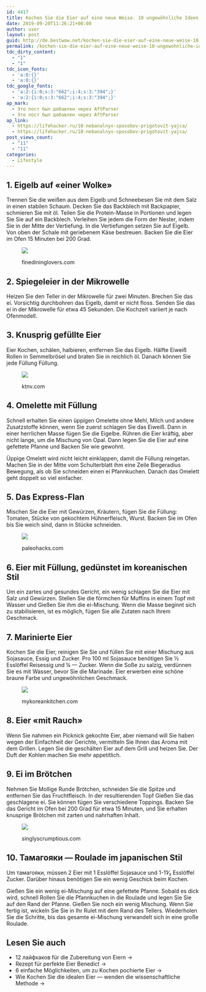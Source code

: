 ```yaml
---
id: 4417
title: Kochen Sie die Eier auf eine neue Weise. 10 ungewöhnliche Ideen für jeden Geschmack
date: 2019-09-20T11:26:21+00:00
author: user
layout: post
guid: http://de.bestwow.net/kochen-sie-die-eier-auf-eine-neue-weise-10-ungewohnliche-ideen-fur-jeden-geschmack/
permalink: /kochen-sie-die-eier-auf-eine-neue-weise-10-ungewohnliche-ideen-fur-jeden-geschmack/
tdc_dirty_content:
  - "1"
  - "1"
tdc_icon_fonts:
  - 'a:0:{}'
  - 'a:0:{}'
tdc_google_fonts:
  - 'a:2:{i:0;s:3:"662";i:4;s:3:"394";}'
  - 'a:2:{i:0;s:3:"662";i:4;s:3:"394";}'
ap_mark:
  - Это пост был добавлен через AftParser
  - Это пост был добавлен через AftParser
ap_link:
  - https://lifehacker.ru/10-nebanalnyx-sposobov-prigotovit-yajca/
  - https://lifehacker.ru/10-nebanalnyx-sposobov-prigotovit-yajca/
post_views_count:
  - "11"
  - "11"
categories:
  - Lifestyle
---
```

## 1. Eigelb auf «einer Wolke»

Trennen Sie die weißen aus dem Eigelb und Schneebesen Sie mit dem Salz in einen stabilen Schaum. Decken Sie das Backblech mit Backpapier, schmieren Sie mit öl. Teilen Sie die Protein-Masse in Portionen und legen Sie Sie auf ein Backblech. Verleihen Sie jedem die Form der Nester, indem Sie in der Mitte der Vertiefung. In die Vertiefungen setzen Sie auf Eigelb. Von oben der Schale mit geriebenem Käse bestreuen. Backen Sie die Eier im Ofen 15 Minuten bei 200 Grad.<figure>

![](http://de.bestwow.net/wp-content/uploads/2019/09/prigotov-te-yayca-po-novomu-10-neobychnyh-idey-na-lyuboy-vkus-1.jpeg) <figcaption>finedininglovers.com</figcaption></figure> 

## 2. Spiegeleier in der Mikrowelle

Heizen Sie den Teller in der Mikrowelle für zwei Minuten. Brechen Sie das ei. Vorsichtig durchbohren das Eigelb, damit er nicht floss. Senden Sie das ei in der Mikrowelle für etwa 45 Sekunden. Die Kochzeit variiert je nach Ofenmodell.</p> 

## 3. Knusprig gefüllte Eier

Eier Kochen, schälen, halbieren, entfernen Sie das Eigelb. Hälfte Eiweiß Rollen in Semmelbrösel und braten Sie in reichlich öl. Danach können Sie jede Füllung Füllung.<figure>

![](http://de.bestwow.net/wp-content/uploads/2019/09/prigotov-te-yayca-po-novomu-10-neobychnyh-idey-na-lyuboy-vkus-3.jpeg) <figcaption>ktnv.com</figcaption></figure> 

## 4. Omelette mit Füllung

Schnell erhalten Sie einen üppigen Omelette ohne Mehl, Milch und andere Zusatzstoffe können, wenn Sie zuerst schlagen Sie das Eiweiß. Dann in einer herrlichen Masse fügen Sie die Eigelbe. Rühren die Eier kräftig, aber nicht lange, um die Mischung von Opal. Dann legen Sie die Eier auf eine gefettete Pfanne und Backen Sie wie gewohnt.

Üppige Omelett wird nicht leicht einklappen, damit die Füllung reingetan. Machen Sie in der Mitte vom Schulterblatt ihm eine Zeile Biegeradius Bewegung, als ob Sie schneiden einen ei Pfannkuchen. Danach das Omelett geht doppelt so viel einfacher.</p> 

## 5. Das Express-Flan

Mischen Sie die Eier mit Gewürzen, Kräutern, fügen Sie die Füllung: Tomaten, Stücke von gekochtem Hühnerfleisch, Wurst. Backen Sie im Ofen bis Sie weich sind, dann in Stücke schneiden.<figure>

![](http://de.bestwow.net/wp-content/uploads/2019/09/prigotov-te-yayca-po-novomu-10-neobychnyh-idey-na-lyuboy-vkus-5.jpeg) <figcaption>paleohacks.com</figcaption></figure> 

## 6. Eier mit Füllung, gedünstet im koreanischen Stil

Um ein zartes und gesundes Gericht, ein wenig schlagen Sie die Eier mit Salz und Gewürzen. Stellen Sie die förmchen für Muffins in einem Topf mit Wasser und Gießen Sie ihm die ei-Mischung. Wenn die Masse beginnt sich zu stabilisieren, ist es möglich, fügen Sie alle Zutaten nach Ihrem Geschmack.</p> 

## 7. Marinierte Eier

Kochen Sie die Eier, reinigen Sie Sie und füllen Sie mit einer Mischung aus Sojasauce, Essig und Zucker. Pro 100 ml Sojasauce benötigen Sie ½ Esslöffel Reisessig und ¼ — Zucker. Wenn die Soße zu salzig, verdünnen Sie es mit Wasser, bevor Sie die Marinade. Eier erwerben eine schöne braune Farbe und ungewöhnlichen Geschmack.<figure>

![](http://de.bestwow.net/wp-content/uploads/2019/09/prigotov-te-yayca-po-novomu-10-neobychnyh-idey-na-lyuboy-vkus-7.jpeg) <figcaption>mykoreankitchen.com</figcaption></figure> 

## 8. Eier «mit Rauch»

Wenn Sie nahmen ein Picknick gekochte Eier, aber niemand will Sie haben wegen der Einfachheit der Gerichte, vermitteln Sie Ihnen das Aroma mit dem Grillen. Legen Sie die geschälten Eier auf dem Grill und heizen Sie. Der Duft der Kohlen machen Sie mehr appetitlich.</p> 

## 9. Ei im Brötchen

Nehmen Sie Mollige Runde Brötchen, schneiden Sie die Spitze und entfernen Sie das Fruchtfleisch. In der resultierenden Topf Gießen Sie das geschlagene ei. Sie können fügen Sie verschiedene Toppings. Backen Sie das Gericht im Ofen bei 200 Grad für etwa 15 Minuten, und Sie erhalten knusprige Brötchen mit zarten und nahrhaften Inhalt.<figure>

![](http://de.bestwow.net/wp-content/uploads/2019/09/prigotov-te-yayca-po-novomu-10-neobychnyh-idey-na-lyuboy-vkus-9.jpeg) <figcaption>singlyscrumptious.com</figcaption></figure> 

## 10. Тамагояки — Roulade im japanischen Stil

Um тамагояки, müssen 2 Eier mit 1 Esslöffel Sojasauce und 1-11⁄₂ Esslöffel Zucker. Darüber hinaus benötigen Sie ein wenig Geschick beim Kochen.

Gießen Sie ein wenig ei-Mischung auf eine gefettete Pfanne. Sobald es dick wird, schnell Rollen Sie die Pfannkuchen in die Roulade und legen Sie Sie auf den Rand der Pfanne. Gießen Sie noch ein wenig Mischung. Wenn Sie fertig ist, wickeln Sie Sie in Ihr Rulet mit dem Rand des Tellers. Wiederholen Sie die Schritte, bis das gesamte ei-Mischung verwandelt sich in eine große Roulade.</p> 

## Lesen Sie auch

<li style="list-style-type: none">
  <ul>
    <li>
      12 лайфхаков für die Zubereitung von Eiern →
    </li>
    <li>
      Rezept für perfekte Eier Benedict →
    </li>
    <li>
      6 einfache Möglichkeiten, um zu Kochen pochierte Eier →
    </li>
    <li>
      Wie Kochen Sie die idealen Eier — wenden die wissenschaftliche Methode →
    </li>
  </ul>
</li>